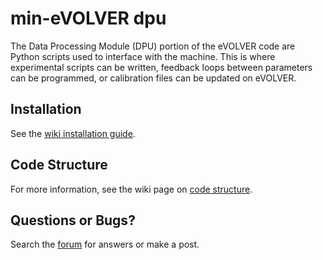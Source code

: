 min-eVOLVER dpu
===
The Data Processing Module (DPU) portion of the eVOLVER code are Python scripts used to interface with the machine. This is where experimental scripts can be written, feedback loops between parameters can be programmed, or calibration files can be updated on eVOLVER.

## Installation
See the [wiki installation guide](https://khalil-lab.gitbook.io/evolver/extensions/min-evolver/setup).

## Code Structure
For more information, see the wiki page on [code structure](https://khalil-lab.gitbook.io/evolver/software/dpu-code-structure).

## Questions or Bugs?
Search the [forum](https://www.evolver.bio/c/software/dpu/10) for answers or make a post.
